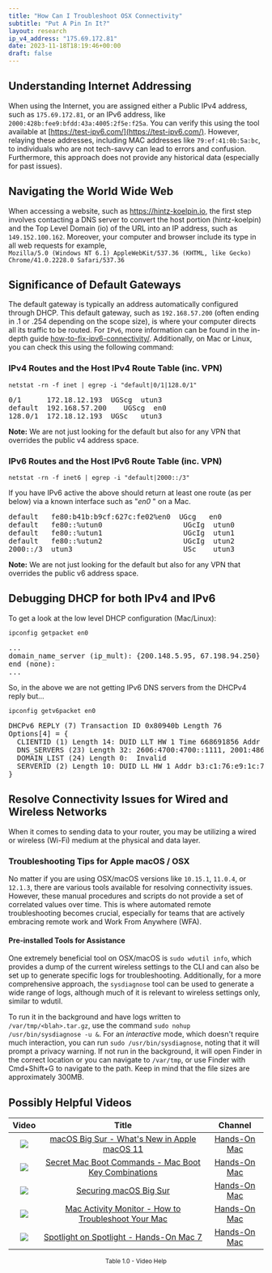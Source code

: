 ```yaml
---
title: "How Can I Troubleshoot OSX Connectivity"
subtitle: "Put A Pin In It?"
layout: research
ip_v4_address: "175.69.172.81"
date: 2023-11-18T18:19:46+00:00
draft: false
---
```


## Understanding Internet Addressing

When using the Internet, you are assigned either a Public IPv4 address, such as ```175.69.172.81```, or an IPv6 address, like ```2000:428b:fee9:bfdd:43a:4005:2f5e:f25a```. You can verify this using the tool available at [https://test-ipv6.com/](https://test-ipv6.com/). However, relaying these addresses, including MAC addresses like ```79:ef:41:0b:5a:bc```, to individuals who are not tech-savvy can lead to errors and confusion. Furthermore, this approach does not provide any historical data (especially for past issues).
## Navigating the World Wide Web
When accessing a website, such as https://hintz-koelpin.io, the first step involves contacting a DNS server to convert the host portion (hintz-koelpin) and the Top Level Domain (io) of the URL into an IP address, such as ```149.152.100.162```. Moreover, your computer and browser include its type in all web requests for example, <br>```Mozilla/5.0 (Windows NT 6.1) AppleWebKit/537.36 (KHTML, like Gecko) Chrome/41.0.2228.0 Safari/537.36```
## Significance of Default Gateways
The default gateway is typically an address automatically configured through DHCP. This default gateway, such as ```192.168.57.200``` (often ending in .1 or .254 depending on the scope size), is where your computer directs all its traffic to be routed. For ```IPv6```, more information can be found in the in-depth guide [how-to-fix-ipv6-connectivity/](/blog/how-to-fix-ipv6-connectivity/). Additionally, on Mac or Linux, you can check this using the following command:
### IPv4 Routes and the Host IPv4 Route Table (inc. VPN)
```netstat -rn -f inet | egrep -i "default|0/1|128.0/1"```

<pre>
0/1      172.18.12.193  UGScg  utun3
default  192.168.57.200    UGScg  en0
128.0/1  172.18.12.193  UGSc   utun3</pre>

**Note:** We are not just looking for the default but also for any VPN that overrides the public v4 address space.

### IPv6 Routes and the Host IPv6 Route Table (inc. VPN)
```netstat -rn -f inet6 | egrep -i "default|2000::/3"```

If you have IPv6 active the above should return at least one route (as per below) via a known interface such as "_en0_ " on a Mac. 

<pre>
default   fe80:b41b:b9cf:627c:fe02%en0  UGcg   en0
default   fe80::%utun0                   UGcIg  utun0
default   fe80::%utun1                   UGcIg  utun1
default   fe80::%utun2                   UGcIg  utun2
2000::/3  utun3                          USc    utun3</pre>

**Note:** We are not just looking for the default but also for any VPN that overrides the public v6 address space.
<br>

## Debugging DHCP for both IPv4 and IPv6

To get a look at the low level DHCP configuration (Mac/Linux): 

```ipconfig getpacket en0```

<pre>
...
domain_name_server (ip_mult): {200.148.5.95, 67.198.94.250}
end (none):
...</pre>

So, in the above we are not getting IPv6 DNS servers from the DHCPv4 reply but...

```ipconfig getv6packet en0```

<pre>
DHCPv6 REPLY (7) Transaction ID 0x80940b Length 76
Options[4] = {
  CLIENTID (1) Length 14: DUID LLT HW 1 Time 668691856 Addr 79:ef:41:0b:5a:bc
  DNS_SERVERS (23) Length 32: 2606:4700:4700::1111, 2001:4860:4860::8844
  DOMAIN_LIST (24) Length 0:  Invalid
  SERVERID (2) Length 10: DUID LL HW 1 Addr b3:c1:76:e9:1c:76
}</pre>




## Resolve Connectivity Issues for Wired and Wireless Networks

When it comes to sending data to your router, you may be utilizing a wired or wireless (Wi-Fi) medium at the physical and data layer.
### Troubleshooting Tips for Apple macOS / OSX
No matter if you are using OSX/macOS versions like ```10.15.1```, ```11.0.4```, or ```12.1.3```, there are various tools available for resolving connectivity issues. However, these manual procedures and scripts do not provide a set of correlated values over time. This is where automated remote troubleshooting becomes crucial, especially for teams that are actively embracing remote work and Work From Anywhere (WFA).
#### Pre-installed Tools for Assistance
One extremely beneficial tool on OSX/macOS is ```sudo wdutil info```, which provides a dump of the current wireless settings to the CLI and can also be set up to generate specific logs for troubleshooting. Additionally, for a more comprehensive approach, the ```sysdiagnose``` tool can be used to generate a wide range of logs, although much of it is relevant to wireless settings only, similar to wdutil.

To run it in the background and have logs written to ```/var/tmp/<blah>.tar.gz```, use the command ```sudo nohup /usr/bin/sysdiagnose -u &```. For an *interactive* mode, which doesn't require much interaction, you can run  ```sudo /usr/bin/sysdiagnose```, noting that it will prompt a privacy warning. If not run in the background, it will open Finder in the correct location or you can navigate to ```/var/tmp```, or use Finder with Cmd+Shift+G to navigate to the path. Keep in mind that the file sizes are approximately 300MB.
## Possibly Helpful Videos

<link href="/plugins/lity/css/lity.min.css" rel="stylesheet">
<script src="/plugins/lity/js/lity.min.js"></script>
<div class="table1-start"></div>

|Video | Title | Channel |
| :---: | :---: | :---: |
|<a href="https://www.youtube.com/watch?v=JMKi6o9kaZI" data-lity><img src="https://i.ytimg.com/vi/JMKi6o9kaZI/default.jpg" class="img-fluid"></a>|<a href="https://www.youtube.com/watch?v=JMKi6o9kaZI" data-lity>macOS Big Sur - What&#39;s New in Apple macOS 11</a>|<a target="_blank" href="https://www.youtube.com/channel/UCg43DP8MdHVcl4rFK_delBg" >Hands-On Mac</a>|
|<a href="https://www.youtube.com/watch?v=VwNYWAxHCgM" data-lity><img src="https://i.ytimg.com/vi/VwNYWAxHCgM/default.jpg" class="img-fluid"></a>|<a href="https://www.youtube.com/watch?v=VwNYWAxHCgM" data-lity>Secret Mac Boot Commands - Mac Boot Key Combinations</a>|<a target="_blank" href="https://www.youtube.com/channel/UCg43DP8MdHVcl4rFK_delBg" >Hands-On Mac</a>|
|<a href="https://www.youtube.com/watch?v=7KdhJimuhNw" data-lity><img src="https://i.ytimg.com/vi/7KdhJimuhNw/default.jpg" class="img-fluid"></a>|<a href="https://www.youtube.com/watch?v=7KdhJimuhNw" data-lity>Securing macOS Big Sur</a>|<a target="_blank" href="https://www.youtube.com/channel/UCg43DP8MdHVcl4rFK_delBg" >Hands-On Mac</a>|
|<a href="https://www.youtube.com/watch?v=TWzWd_DiaJ0" data-lity><img src="https://i.ytimg.com/vi/TWzWd_DiaJ0/default.jpg" class="img-fluid"></a>|<a href="https://www.youtube.com/watch?v=TWzWd_DiaJ0" data-lity>Mac Activity Monitor - How to Troubleshoot Your Mac</a>|<a target="_blank" href="https://www.youtube.com/channel/UCg43DP8MdHVcl4rFK_delBg" >Hands-On Mac</a>|
|<a href="https://www.youtube.com/watch?v=RslZ4W1EPqk" data-lity><img src="https://i.ytimg.com/vi/RslZ4W1EPqk/default.jpg" class="img-fluid"></a>|<a href="https://www.youtube.com/watch?v=RslZ4W1EPqk" data-lity>Spotlight on Spotlight - Hands-On Mac 7</a>|<a target="_blank" href="https://www.youtube.com/channel/UCg43DP8MdHVcl4rFK_delBg" >Hands-On Mac</a>|

<center><small>Table 1.0 - Video Help</small></center>
 <br>
<div class="table1-end"></div>
<script type="text/javascript">
(function() {
    $('div.table1-start').nextUntil('div.table1-end', 'table').addClass('table thead-dark table-striped table-responsive rounded').attr('id', 't1');
    $('#t1').find('thead').addClass('thead-dark');
})();
</script>
